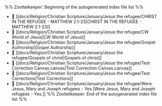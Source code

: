 %% Zoottelkeeper: Beginning of the autogenerated index file list  %%
- 📄 [[docs/Religion/Christian Scripture/January/Jesus the refugee/CHRIST IN THE REFUGEE - MATTHEW 2.1-23|CHRIST IN THE REFUGEE - MATTHEW 2.1-23]]
- 📄 [[docs/Religion/Christian Scripture/January/Jesus the refugee/CW World of Jesus|CW World of Jesus]]
- 📄 [[docs/Religion/Christian Scripture/January/Jesus the refugee/Gospel Authorship|Gospel Authorship]]
- 📄 [[docs/Religion/Christian Scripture/January/Jesus the refugee/Gospels of christ|Gospels of christ]]
- 📄 [[docs/Religion/Christian Scripture/January/Jesus the refugee/Test Correction Canvas.canvas|Test Correction Canvas.canvas]]
- 📄 [[docs/Religion/Christian Scripture/January/Jesus the refugee/Test Corrections|Test Corrections]]
- 📄 [[docs/Religion/Christian Scripture/January/Jesus the refugee/Were Jesus, Mary and Joseph refugees - Yes.|Were Jesus, Mary and Joseph refugees - Yes.]]
%% Zoottelkeeper: End of the autogenerated index file list  %%
